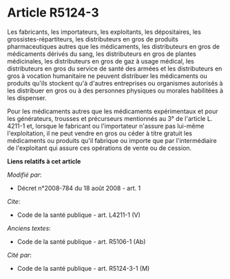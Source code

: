 # Article R5124-3

Les fabricants, les importateurs, les exploitants, les dépositaires, les grossistes-répartiteurs, les distributeurs en gros
de produits pharmaceutiques autres que les médicaments, les distributeurs en gros de médicaments dérivés du sang, les
distributeurs en gros de plantes médicinales, les distributeurs en gros de gaz à usage médical, les distributeurs en gros du
service de santé des armées et les distributeurs en gros à vocation humanitaire ne peuvent distribuer les médicaments ou
produits qu'ils stockent qu'à d'autres entreprises ou organismes autorisés à les distribuer en gros ou à des personnes
physiques ou morales habilitées à les dispenser. 

Pour les médicaments autres que les médicaments expérimentaux et pour les générateurs, trousses et précurseurs mentionnés au
3° de l'article L. 4211-1 et, lorsque le fabricant ou l'importateur n'assure pas lui-même l'exploitation, il ne peut vendre
en gros ou céder à titre gratuit les médicaments ou produits qu'il fabrique ou importe que par l'intermédiaire de
l'exploitant qui assure ces opérations de vente ou de cession.

**Liens relatifs à cet article**

_Modifié par_:

  - Décret n°2008-784 du 18 août 2008 - art. 1

_Cite_:

  - Code de la santé publique - art. L4211-1 (V)

_Anciens textes_:

  - Code de la santé publique - art. R5106-1 (Ab)

_Cité par_:

  - Code de la santé publique - art. R5124-3-1 (M)
